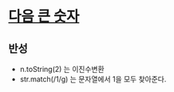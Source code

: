 # [다음 큰 숫자](https://programmers.co.kr/learn/courses/30/lessons/12911)

## 반성

- n.toString(2) 는 이진수변환
- str.match(/1/g) 는 문자열에서 1을 모두 찾아준다.

